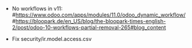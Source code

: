 - No workflows in v11:
#https://www.odoo.com/apps/modules/11.0/odoo_dynamic_workflow/
#https://bloopark.de/en_US/blog/the-bloopark-times-english-2/post/odoo-10-workflows-partial-removal-265#blog_content

- Fix security/ir.model.access.csv 